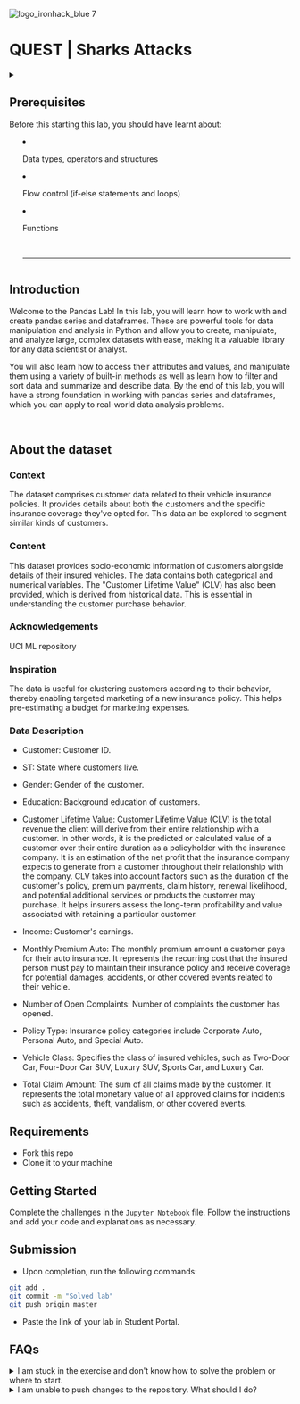 ![logo_ironhack_blue 7](https://user-images.githubusercontent.com/23629340/40541063-a07a0a8a-601a-11e8-91b5-2f13e4e6b441.png)

# QUEST | Sharks Attacks
<details>
  <summary>

  <summary>
   <h2>Prerequisites</h2>
  </summary>

Before this starting this lab, you should have learnt about:

- Data types, operators and structures
- Flow control (if-else statements and loops)
- Functions
 
  <br>
  <hr> 

</details>


## Introduction

Welcome to the Pandas Lab! In this lab, you will learn how to work with and create pandas series and dataframes. These are powerful tools for data manipulation and analysis in Python and allow you to create, manipulate, and analyze large, complex datasets with ease, making it a valuable library for any data scientist or analyst.

You will also learn how to access their attributes and values, and manipulate them using a variety of built-in methods as well as learn how to filter and sort data and summarize and describe data. By the end of this lab, you will have a strong foundation in working with pandas series and dataframes, which you can apply to real-world data analysis problems.

<br>


## About the dataset

### Context
The dataset comprises customer data related to their vehicle insurance policies. It provides details about both the customers and the specific insurance coverage they've opted for. This data an be explored to segment similar kinds of customers.

### Content
This dataset provides socio-economic information of customers alongside details of their insured vehicles.  The data contains both categorical and numerical variables. The "Customer Lifetime Value" (CLV) has also been provided, which is derived from historical data. This is essential in understanding the customer purchase behavior.

### Acknowledgements
UCI ML repository

### Inspiration
The data is useful for clustering customers according to their behavior, thereby enabling targeted marketing of a new insurance policy. This helps pre-estimating a budget for marketing expenses.

### Data Description

- Customer: Customer ID.

- ST: State where customers live.

- Gender: Gender of the customer.

- Education: Background education of customers.

- Customer Lifetime Value: Customer Lifetime Value (CLV) is the total revenue the client will derive from their entire relationship with a customer. In other words, it is the predicted or calculated value of a customer over their entire duration as a policyholder with the insurance company. It is an estimation of the net profit that the insurance company expects to generate from a customer throughout their relationship with the company. CLV takes into account factors such as the duration of the customer's policy, premium payments, claim history, renewal likelihood, and potential additional services or products the customer may purchase. It helps insurers assess the long-term profitability and value associated with retaining a particular customer.

- Income: Customer's earnings.

- Monthly Premium Auto: The monthly premium amount a customer pays for their auto insurance. It represents the recurring cost that the insured person must pay to maintain their insurance policy and receive coverage for potential damages, accidents, or other covered events related to their vehicle.

- Number of Open Complaints: Number of complaints the customer has opened.

- Policy Type: Insurance policy categories include Corporate Auto, Personal Auto, and Special Auto.

- Vehicle Class: Specifies the class of insured vehicles, such as Two-Door Car, Four-Door Car SUV, Luxury SUV, Sports Car, and Luxury Car.

- Total Claim Amount: The sum of all claims made by the customer. It represents the total monetary value of all approved claims for incidents such as accidents, theft, vandalism, or other covered events.

## Requirements

- Fork this repo
- Clone it to your machine

## Getting Started

Complete the challenges in the `Jupyter Notebook` file. Follow the instructions and add your code and explanations as necessary.

## Submission

- Upon completion, run the following commands:

```bash
git add .
git commit -m "Solved lab"
git push origin master
```

- Paste the link of your lab in Student Portal.


## FAQs
<details>
  <summary>I am stuck in the exercise and don't know how to solve the problem or where to start.</summary>
  <br>

  If you are stuck in your code and don't know how to solve the problem or where to start, you should take a step back and try to form a clear question about the specific issue you are facing. This will help you narrow down the problem and come up with potential solutions.


  For example, is it a concept that you don't understand, or are you receiving an error message that you don't know how to fix? It is usually helpful to try to state the problem as clearly as possible, including any error messages you are receiving. This can help you communicate the issue to others and potentially get help from classmates or online resources. 


  Once you have a clear understanding of the problem, you will be able to start working toward the solution.

  [Back to top](#faqs)

</details>


<details>
  <summary>I am unable to push changes to the repository. What should I do?</summary>
  <br>

There are a couple of possible reasons why you may be unable to *push* changes to a Git repository:

1. **You have not committed your changes:** Before you can push your changes to the repository, you need to commit them using the `git commit` command. Make sure you have committed your changes and try pushing again. To do this, run the following terminal commands from the project folder:
  ```bash
  git add .
  git commit -m "Your commit message"
  git push
  ```
2. **You do not have permission to push to the repository:** If you have cloned the repository directly from the main Ironhack repository without making a *Fork* first, you do not have write access to the repository.
To check which remote repository you have cloned, run the following terminal command from the project folder:
  ```bash
  git remote -v
  ```
If the link shown is the same as the main Ironhack repository, you will need to fork the repository to your GitHub account first and then clone your fork to your local machine to be able to push the changes.

**Note**: You should make a copy of your local code to avoid losing it in the process.

  [Back to top](#faqs)

</details>

